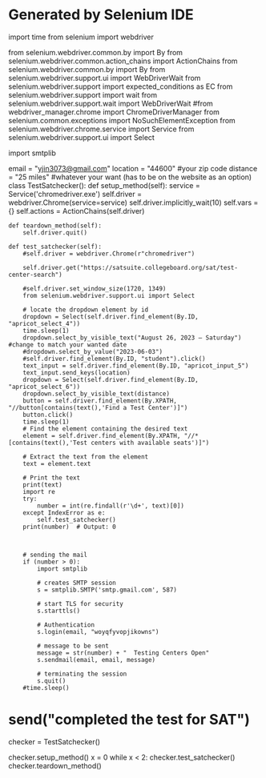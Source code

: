 # Generated by Selenium IDE
import time
from selenium import webdriver

from selenium.webdriver.common.by import By
from selenium.webdriver.common.action_chains import ActionChains
from selenium.webdriver.common.by import By
from selenium.webdriver.support.ui import WebDriverWait
from selenium.webdriver.support import expected_conditions as EC
from selenium.webdriver.support import wait
from selenium.webdriver.support.wait import WebDriverWait
#from webdriver_manager.chrome import ChromeDriverManager
from selenium.common.exceptions import NoSuchElementException
from selenium.webdriver.chrome.service import Service
from selenium.webdriver.support.ui import Select

import smtplib

email = "yjin3073@gmail.com"
location = "44600" #your zip code
distance = "25 miles" #whatever your want (has to be on the website as an option)
class TestSatchecker():
    def setup_method(self):
        service = Service('chromedriver.exe')
        self.driver = webdriver.Chrome(service=service)
        self.driver.implicitly_wait(10)
        self.vars = {}
        self.actions = ActionChains(self.driver)

    def teardown_method(self):
        self.driver.quit()

    def test_satchecker(self):
        #self.driver = webdriver.Chrome(r"chromedriver")

        self.driver.get("https://satsuite.collegeboard.org/sat/test-center-search")

        #self.driver.set_window_size(1720, 1349)
        from selenium.webdriver.support.ui import Select

        # locate the dropdown element by id
        dropdown = Select(self.driver.find_element(By.ID, "apricot_select_4"))
        time.sleep(1)
        dropdown.select_by_visible_text("August 26, 2023 — Saturday") #change to match your wanted date
        #dropdown.select_by_value("2023-06-03")
        #self.driver.find_element(By.ID, "student").click()
        text_input = self.driver.find_element(By.ID, "apricot_input_5")
        text_input.send_keys(location)
        dropdown = Select(self.driver.find_element(By.ID, "apricot_select_6"))
        dropdown.select_by_visible_text(distance)
        button = self.driver.find_element(By.XPATH, "//button[contains(text(),'Find a Test Center')]")
        button.click()
        time.sleep(1)
        # Find the element containing the desired text
        element = self.driver.find_element(By.XPATH, "//*[contains(text(),'Test centers with available seats')]")

        # Extract the text from the element
        text = element.text

        # Print the text
        print(text)
        import re
        try:
            number = int(re.findall(r'\d+', text)[0])
        except IndexError as e:
            self.test_satchecker()
        print(number)  # Output: 0



        # sending the mail
        if (number > 0):
            import smtplib

            # creates SMTP session
            s = smtplib.SMTP('smtp.gmail.com', 587)

            # start TLS for security
            s.starttls()

            # Authentication
            s.login(email, "woyqfyvopjikowns")

            # message to be sent
            message = str(number) + "  Testing Centers Open"
            s.sendmail(email, email, message)

            # terminating the session
            s.quit()
        #time.sleep()



# send("completed the test for SAT")

checker = TestSatchecker()

checker.setup_method()
x = 0
while x < 2:
    checker.test_satchecker()
checker.teardown_method()
